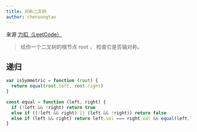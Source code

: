 ```yaml
---
title: 对称二叉树
author: chensongtao
---
```


来源 [力扣（LeetCode）](https://leetcode.cn/problems/symmetric-tree/)

> 给你一个二叉树的根节点 root ， 检查它是否轴对称。

## 递归

```js
var isSymmetric = function (root) {
  return equal(root.left, root.right)
}

const equal = function (left, right) {
  if (!left && !right) return true
  else if ((!left && right) || (left && !right)) return false
  else if (left && right) return left.val === right.val && equal(left.left, right.right) && equal(left.right, right.left)
}
```
